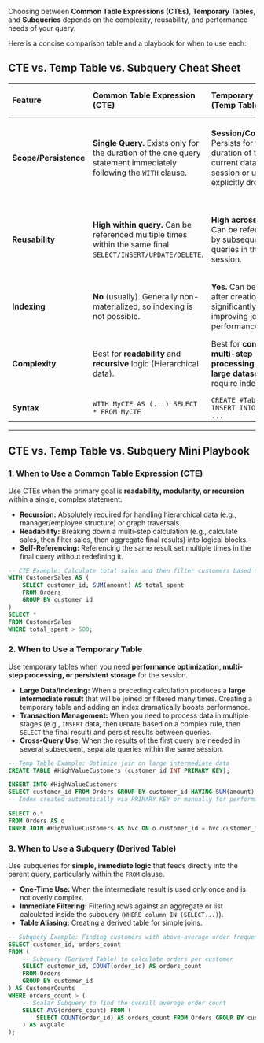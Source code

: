 Choosing between **Common Table Expressions (CTEs)**, **Temporary Tables**, and **Subqueries** depends on the complexity, reusability, and performance needs of your query.

Here is a concise comparison table and a playbook for when to use each:

## CTE vs. Temp Table vs. Subquery Cheat Sheet

| Feature | Common Table Expression (CTE) | Temporary Table (Temp Table) | Subquery (Derived Table) |
| :--- | :--- | :--- | :--- |
| **Scope/Persistence** | **Single Query.** Exists only for the duration of the one query statement immediately following the `WITH` clause. | **Session/Connection.** Persists for the duration of the current database session or until explicitly dropped. | **Single Clause/Query.** Exists only within the clause (`FROM`, `SELECT`, or `WHERE`) it's nested in. |
| **Reusability** | **High within query.** Can be referenced multiple times within the same final `SELECT/INSERT/UPDATE/DELETE`. | **High across queries.** Can be referenced by subsequent queries in the same session. | **Low.** Must be redefined or repeated if needed elsewhere in the query or in subsequent queries. |
| **Indexing** | **No** (usually). Generally non-materialized, so indexing is not possible. | **Yes.** Can be indexed after creation, significantly improving join performance. | **No.** Cannot be indexed. |
| **Complexity** | Best for **readability** and **recursive** logic (Hierarchical data). | Best for **complex multi-step processing** and **large datasets** that require indexing. | Best for **simple, one-off logic** (e.g., finding an average for filtering). |
| **Syntax** | `WITH MyCTE AS (...) SELECT * FROM MyCTE` | `CREATE #Table (...) INSERT INTO #Table ...` | `SELECT * FROM (SELECT ... ) AS T` |

-----

## CTE vs. Temp Table vs. Subquery Mini Playbook

### 1\. When to Use a Common Table Expression (CTE)

Use CTEs when the primary goal is **readability, modularity, or recursion** within a single, complex statement.

  * **Recursion:** Absolutely required for handling hierarchical data (e.g., manager/employee structure) or graph traversals.
  * **Readability:** Breaking down a multi-step calculation (e.g., calculate sales, then filter sales, then aggregate final results) into logical blocks.
  * **Self-Referencing:** Referencing the same result set multiple times in the final query without redefining it.

<!-- end list -->

```sql
-- CTE Example: Calculate total sales and then filter customers based on that total
WITH CustomerSales AS (
    SELECT customer_id, SUM(amount) AS total_spent
    FROM Orders
    GROUP BY customer_id
)
SELECT *
FROM CustomerSales
WHERE total_spent > 500;
```

### 2\. When to Use a Temporary Table

Use temporary tables when you need **performance optimization, multi-step processing, or persistent storage** for the session.

  * **Large Data/Indexing:** When a preceding calculation produces a **large intermediate result** that will be joined or filtered many times. Creating a temporary table and adding an index dramatically boosts performance.
  * **Transaction Management:** When you need to process data in multiple stages (e.g., `INSERT` data, then `UPDATE` based on a complex rule, then `SELECT` the final result) and persist results between queries.
  * **Cross-Query Use:** When the results of the first query are needed in several subsequent, separate queries within the same session.

<!-- end list -->

```sql
-- Temp Table Example: Optimize join on large intermediate data
CREATE TABLE #HighValueCustomers (customer_id INT PRIMARY KEY);

INSERT INTO #HighValueCustomers
SELECT customer_id FROM Orders GROUP BY customer_id HAVING SUM(amount) > 1000;
-- Index created automatically via PRIMARY KEY or manually for performance

SELECT o.*
FROM Orders AS o
INNER JOIN #HighValueCustomers AS hvc ON o.customer_id = hvc.customer_id;
```

### 3\. When to Use a Subquery (Derived Table)

Use subqueries for **simple, immediate logic** that feeds directly into the parent query, particularly within the `FROM` clause.

  * **One-Time Use:** When the intermediate result is used only once and is not overly complex.
  * **Immediate Filtering:** Filtering rows against an aggregate or list calculated inside the subquery (`WHERE column IN (SELECT...)`).
  * **Table Aliasing:** Creating a derived table for simple joins.

<!-- end list -->

```sql
-- Subquery Example: Finding customers with above-average order frequency
SELECT customer_id, orders_count
FROM (
    -- Subquery (Derived Table) to calculate orders per customer
    SELECT customer_id, COUNT(order_id) AS orders_count
    FROM Orders
    GROUP BY customer_id
) AS CustomerCounts
WHERE orders_count > (
    -- Scalar Subquery to find the overall average order count
    SELECT AVG(orders_count) FROM (
        SELECT COUNT(order_id) AS orders_count FROM Orders GROUP BY customer_id
    ) AS AvgCalc
);
```
